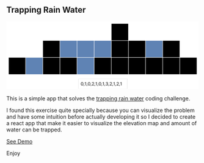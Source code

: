 ## Trapping Rain Water

![](preview.png)

This is a simple app that solves the [trapping rain water](https://www.geeksforgeeks.org/trapping-rain-water/) coding challenge.

I found this exercise quite specially because you can visualize the problem and have some intuition before actually developing it so I decided to create a react app that make it easier to 
visualize the elevation map and amount of water can be trapped.

[See Demo](https://thiagofelix.com/trapping-rain-water-app/)

Enjoy
